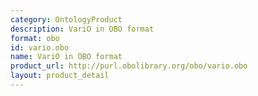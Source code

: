 ```yaml
---
category: OntologyProduct
description: VariO in OBO format
format: obo
id: vario.obo
name: VariO in OBO format
product_url: http://purl.obolibrary.org/obo/vario.obo
layout: product_detail
---
```

